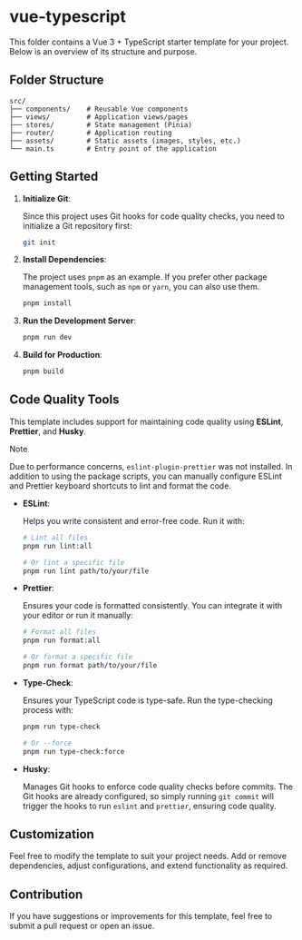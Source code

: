 # vue-typescript

This folder contains a Vue 3 + TypeScript starter template for your project. Below is an overview of its structure and purpose.

## Folder Structure

```
src/
├── components/    # Reusable Vue components
├── views/         # Application views/pages
├── stores/        # State management (Pinia)
├── router/        # Application routing
├── assets/        # Static assets (images, styles, etc.)
└── main.ts        # Entry point of the application
```

## Getting Started

1. **Initialize Git**:

   Since this project uses Git hooks for code quality checks, you need to initialize a Git repository first:

   ```bash
   git init
   ```

2. **Install Dependencies**:

   The project uses `pnpm` as an example. If you prefer other package management tools, such as `npm` or `yarn`, you can also use them.

   ```bash
   pnpm install
   ```

3. **Run the Development Server**:

   ```bash
   pnpm run dev
   ```

4. **Build for Production**:

   ```bash
   pnpm build
   ```

## Code Quality Tools

This template includes support for maintaining code quality using **ESLint**, **Prettier**, and **Husky**.

> [!NOTE]
> Due to performance concerns, `eslint-plugin-prettier` was not installed. In addition to using the package scripts, you can manually configure ESLint and Prettier keyboard shortcuts to lint and format the code.

- **ESLint**:

  Helps you write consistent and error-free code. Run it with:

  ```bash
  # Lint all files
  pnpm run lint:all

  # Or lint a specific file
  pnpm run lint path/to/your/file
  ```

- **Prettier**:

  Ensures your code is formatted consistently. You can integrate it with your editor or run it manually:

  ```bash
  # Format all files
  pnpm run format:all

  # Or format a specific file
  pnpm run format path/to/your/file
  ```

- **Type-Check**:

  Ensures your TypeScript code is type-safe. Run the type-checking process with:

  ```bash
  pnpm run type-check

  # Or --force
  pnpm run type-check:force
  ```

- **Husky**:

  Manages Git hooks to enforce code quality checks before commits. The Git hooks are already configured, so simply running `git commit` will trigger the hooks to run `eslint` and `prettier`, ensuring code quality.

## Customization

Feel free to modify the template to suit your project needs. Add or remove dependencies, adjust configurations, and extend functionality as required.

## Contribution

If you have suggestions or improvements for this template, feel free to submit a pull request or open an issue.
